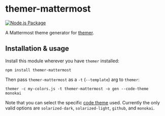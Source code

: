 # themer-mattermost

[![Node.js Package](https://github.com/JonathanTroyer/themer-mattermost/actions/workflows/npm-publish.yml/badge.svg)](https://github.com/JonathanTroyer/themer-mattermost/actions/workflows/npm-publish.yml)

A Mattermost theme generator for [themer](https://github.com/mjswensen/themer).

## Installation & usage

Install this module wherever you have `themer` installed:

```none
npm install themer-mattermost
```

Then pass `themer-mattermost` as a `-t` (`--template`) arg to `themer`:

```none
themer -c my-colors.js -t themer-mattermost -o gen --code-theme monokai
```

Note that you can select the specific [code theme](https://docs.mattermost.com/help/settings/theme-colors.html) used. Currently the only valid options are `solarized-dark`, `solarized-light`, `github`, and `monokai`.